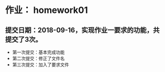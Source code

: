# 作业： homework01


## 提交日期：2018-09-16，实现作业一要求的功能，共提交了3次。

* 第一次提交：基本完成功能
* 第二次提交：修正了文件名
* 第三次提交：加入了要求文件
